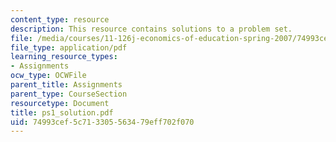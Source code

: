 ```yaml
---
content_type: resource
description: This resource contains solutions to a problem set.
file: /media/courses/11-126j-economics-of-education-spring-2007/74993cef5c713305563479eff702f070_ps1_solution.pdf
file_type: application/pdf
learning_resource_types:
- Assignments
ocw_type: OCWFile
parent_title: Assignments
parent_type: CourseSection
resourcetype: Document
title: ps1_solution.pdf
uid: 74993cef-5c71-3305-5634-79eff702f070
---
```

